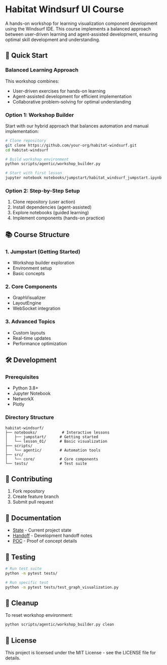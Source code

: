 # Habitat Windsurf UI Course

A hands-on workshop for learning visualization component development using the Windsurf IDE. This course implements a balanced approach between user-driven learning and agent-assisted development, ensuring optimal skill development and understanding.

## 🚀 Quick Start

### Balanced Learning Approach
This workshop combines:
- User-driven exercises for hands-on learning
- Agent-assisted development for efficient implementation
- Collaborative problem-solving for optimal understanding

### Option 1: Workshop Builder
Start with our hybrid approach that balances automation and manual implementation:

```bash
# Clone repository
git clone https://github.com/your-org/habitat-windsurf.git
cd habitat-windsurf

# Build workshop environment
python scripts/agentic/workshop_builder.py

# Start with first lesson
jupyter notebook notebooks/jumpstart/habitat_windsurf_jumpstart.ipynb
```

### Option 2: Step-by-Step Setup
1. Clone repository (user action)
2. Install dependencies (agent-assisted)
3. Explore notebooks (guided learning)
4. Implement components (hands-on practice)

## 📚 Course Structure

### 1. Jumpstart (Getting Started)
- Workshop builder exploration
- Environment setup
- Basic concepts

### 2. Core Components
- GraphVisualizer
- LayoutEngine
- WebSocket integration

### 3. Advanced Topics
- Custom layouts
- Real-time updates
- Performance optimization

## 🛠 Development

### Prerequisites
- Python 3.8+
- Jupyter Notebook
- NetworkX
- Plotly

### Directory Structure
```
habitat-windsurf/
├── notebooks/           # Interactive lessons
│   ├── jumpstart/      # Getting started
│   └── lesson_01/      # Basic visualization
├── scripts/
│   └── agentic/        # Automation tools
├── src/
│   └── core/           # Core components
└── tests/              # Test suite
```

## 🤝 Contributing

1. Fork repository
2. Create feature branch
3. Submit pull request

## 📖 Documentation

- [State](STATE.md) - Current project state
- [Handoff](HANDOFF.md) - Development handoff notes
- [POC](habitat_windsurf_ui_poc.md) - Proof of concept details

## 🧪 Testing

```bash
# Run test suite
python -m pytest tests/

# Run specific test
python -m pytest tests/test_graph_visualization.py
```

## 🧹 Cleanup

To reset workshop environment:
```bash
python scripts/agentic/workshop_builder.py clean
```

## 📝 License

This project is licensed under the MIT License - see the LICENSE file for details.